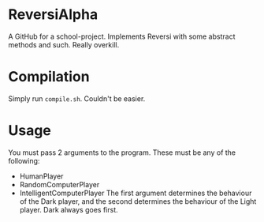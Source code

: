 # ReversiAlpha
A GitHub for a school-project.  Implements Reversi with some abstract methods and such.  Really overkill.  

# Compilation
Simply run <code>compile.sh</code>.  Couldn't be easier.  

# Usage
You must pass 2 arguments to the program.  These must be any of the following:  
* HumanPlayer
* RandomComputerPlayer
* IntelligentComputerPlayer
The first argument determines the behaviour of the Dark player, and the second determines the behaviour of the Light player.  Dark always goes first.  
